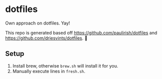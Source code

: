 # dotfiles

Own approach on dotfiles. Yay!

This repo is generated based off <https://github.com/paulirish/dotfiles> and <https://github.com/driesvints/dotfiles>. :pray:

## Setup

1. Install brew, otherwise `brew.sh` will install it for you.
2. Manually execute lines in `fresh.sh`.
